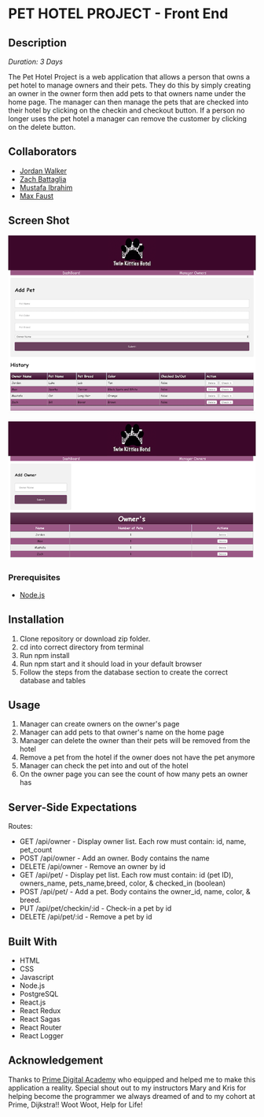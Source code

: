# PET HOTEL PROJECT - Front End

## Description
_Duration: 3 Days_

The Pet Hotel Project is a web application that allows a person that owns a pet hotel to manage owners and their pets. They do this by simply creating an owner in the owner form then add pets to that owners name under the home page. The manager can then manage the pets that are checked into their hotel by clicking on the checkin and checkout button. If a person no longer uses the pet hotel a manager can remove the customer by clicking on the delete button.

## Collaborators
- [Jordan Walker](https://github.com/Jaden-Reklaw)
- [Zach Battaglia](https://github.com/zbattaglia)
- [Mustafa Ibrahim](https://github.com/MustafaIbrahim4)
- [Max Faust](https://github.com/MaxFaust)

## Screen Shot
![ ADD ENTRY PAGE | HOME PAGE](https://github.com/Jaden-Reklaw/pet_hotel_project/blob/master/img/ADD_PET.png "Example of the home page where the manager can add pets")

![ ADD ENTRY PAGE | OWNER PAGE](https://github.com/Jaden-Reklaw/pet_hotel_project/blob/master/img/ADD_OWNER.png "Example of the owners page where the manager can create owners")

### Prerequisites
- [Node.js](https://nodejs.org/en/)

## Installation
1. Clone repository or download zip folder.
2. cd into correct directory from terminal
3. Run npm install
4. Run npm start and it should load in your default browser
5. Follow the steps from the database section to create the correct database and tables

## Usage
1. Manager can create owners on the owner's page
2. Manager can add pets to that owner's name on the home page
3. Manager can delete the owner than their pets will be removed from the hotel
4. Remove a pet from the hotel if the owner does not have the pet anymore
5. Manager can check the pet into and out of the hotel
6. On the owner page you can see the count of how many pets an owner has

## Server-Side Expectations

Routes:
 - GET    /api/owner - Display owner list. Each row must contain: id, name, pet_count 
 - POST   /api/owner - Add an owner. Body contains the name
 - DELETE /api/owner - Remove an owner by id
 - GET    /api/pet/ - Display pet list. Each row must contain: id (pet ID), owners_name, pets_name,breed, color, & checked_in (boolean)
 - POST   /api/pet/ - Add a pet. Body contains the owner_id, name, color, & breed.
 - PUT    /api/pet/checkin/:id - Check-in a pet by id
 - DELETE /api/pet/:id - Remove a pet by id


## Built With
- HTML
- CSS
- Javascript
- Node.js
- PostgreSQL
- React.js
- React Redux
- React Sagas
- React Router
- React Logger

## Acknowledgement
Thanks to [Prime Digital Academy](www.primeacademy.io) who equipped and helped me to make this application a reality. Special shout out to my instructors Mary and Kris for helping become the programmer we always dreamed of and to my cohort at Prime, Dijkstra!! Woot Woot, Help for Life!